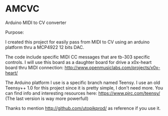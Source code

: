 AMCVC
=====

Arduino MIDI to CV converter

Purpose:

I created this project for easily pass from MIDI to CV using an arduino platform thru a MCP4922 12 bits DAC.

The code include specific MIDI CC messages that are tb-303 specific controls. I will use this board as a daughter board for drive a x0x-heart board thru MIDI connection: http://www.openmusiclabs.com/projects/x0x-heart/

The Arduino platform I use is a specific branch named Teensy. I use an old Teensy++ 1.0 for this project since it is pretty simple, I don't need more. You can find info and interesting resources here: https://www.pjrc.com/teensy/
(The last version is way more powerfull)

Thanks to mention http://github.com/utopikprod/ as reference if you use it.
